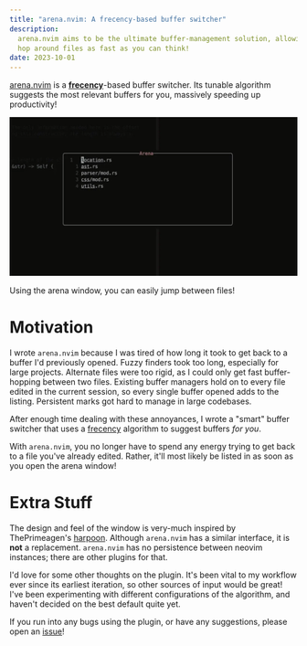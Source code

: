 ```yaml
---
title: "arena.nvim: A frecency-based buffer switcher"
description:
  arena.nvim aims to be the ultimate buffer-management solution, allowing you to
  hop around files as fast as you can think!
date: 2023-10-01
---
```


[arena.nvim](https://github.com/dzfrias/arena.nvim) is a
[**frecency**](https://en.wikipedia.org/wiki/Frecency)-based buffer switcher.
Its tunable algorithm suggests the most relevant buffers for you, massively
speeding up productivity!

![arena window](/img/arena-nvim/window.png)

Using the arena window, you can easily jump between files!

# Motivation

I wrote `arena.nvim` because I was tired of how long it took to get back to a
buffer I'd previously opened. Fuzzy finders took too long, especially for large
projects. Alternate files were too rigid, as I could only get fast
buffer-hopping between two files. Existing buffer managers hold on to every file
edited in the current session, so every single buffer opened adds to the
listing. Persistent marks got hard to manage in large codebases.

After enough time dealing with these annoyances, I wrote a "smart" buffer
switcher that uses a [frecency](https://en.wikipedia.org/wiki/Frecency)
algorithm to suggest buffers _for you_.

With `arena.nvim`, you no longer have to spend any energy trying to get back to
a file you've already edited. Rather, it'll most likely be listed in as soon as
you open the arena window!

# Extra Stuff

The design and feel of the window is very-much inspired by ThePrimeagen's
[harpoon](https://github.com/ThePrimeagen/harpoon). Although `arena.nvim` has a
similar interface, it is **not** a replacement. `arena.nvim` has no persistence
between neovim instances; there are other plugins for that.

I'd love for some other thoughts on the plugin. It's been vital to my workflow
ever since its earliest iteration, so other sources of input would be great!
I've been experimenting with different configurations of the algorithm, and
haven't decided on the best default quite yet.

If you run into any bugs using the plugin, or have any suggestions, please open
an [issue](https://github.com/dzfrias/arena.nvim/issues)!
